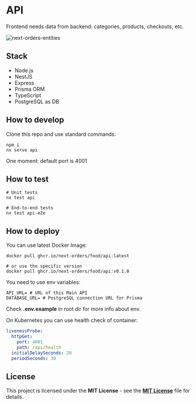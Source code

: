 # API
Frontend needs data from backend: categories, products, checkouts, etc.

![next-orders-entities](https://github.com/next-orders/food/blob/main/.github/media/next-orders-entities.png?raw=true)

## Stack

- Node.js
- NestJS
- Express
- Prisma ORM
- TypeScript
- PostgreSQL as DB

## How to develop

Clone this repo and use standard commands:

```shell
npm i
nx serve api
```

One moment: default port is 4001

## How to test

```shell
# Unit tests
nx test api

# End-to-end tests
nx test api-e2e
```

## How to deploy

You can use latest Docker Image:

```shell
docker pull ghcr.io/next-orders/food/api:latest

# or use the specific version
docker pull ghcr.io/next-orders/food/api:v0.1.0
```

You need to use env variables:

```text
API_URL= # URL of this Main API
DATABASE_URL= # PostgreSQL connection URL for Prisma
```

Check **.env.example** in root dir for more info about env.

On Kubernetes you can use health check of container:

```yaml
livenessProbe:
  httpGet:
    port: 4001
    path: /api/health
  initialDelaySeconds: 20
  periodSeconds: 30
```

## License

This project is licensed under the **MIT License** - see the [**MIT License**](https://github.com/next-orders/food/blob/main/LICENSE) file for details.
